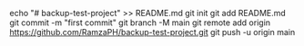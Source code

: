 echo "# backup-test-project" >> README.md
git init
git add README.md
git commit -m "first commit"
git branch -M main
git remote add origin https://github.com/RamzaPH/backup-test-project.git
git push -u origin main
